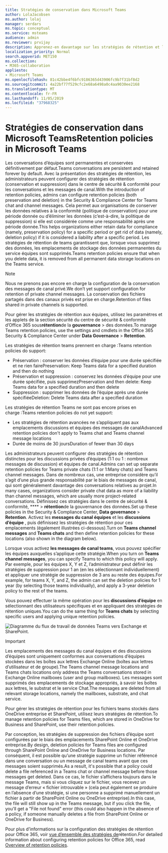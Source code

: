 ```yaml
---
title: Stratégies de conservation dans Microsoft Teams
author: LolaJacobsen
ms.author: lolaj
manager: serdars
ms.topic: conceptual
ms.service: msteams
audience: admin
ms.reviewer: prvijay
description: Apprenez-en davantage sur les stratégies de rétention et la façon de les gérer dans Teams.
localization_priority: Normal
search.appverid: MET150
ms.collection:
- M365-collaboration
appliesto:
- Microsoft Teams
ms.openlocfilehash: 81c42bbe4f6bfc9186365d43906fc9b7f31bf8d2
ms.sourcegitcommit: 4a22bf77f529cfc2e68a6498a0c4aa9030ee2168
ms.translationtype: MT
ms.contentlocale: fr-FR
ms.lasthandoff: 11/05/2019
ms.locfileid: "37968325"
---
```

# <a name="retention-policies-in-microsoft-teams"></a><span data-ttu-id="aa8a8-103">Stratégies de conservation dans Microsoft Teams</span><span class="sxs-lookup"><span data-stu-id="aa8a8-103">Retention policies in Microsoft Teams</span></span>

<span data-ttu-id="aa8a8-104">Les conversations d’équipes sont permanentes et conservées définitivement par défaut.</span><span class="sxs-lookup"><span data-stu-id="aa8a8-104">Teams conversations are persistent and retained forever by default.</span></span> <span data-ttu-id="aa8a8-105">Avec la présentation des stratégies de rétention, les administrateurs peuvent configurer des stratégies de rétention (conservation et suppression) dans le centre de sécurité & conformité pour les conversations et les messages de canal.</span><span class="sxs-lookup"><span data-stu-id="aa8a8-105">With the introduction of retention policies, admins can configure retention policies (both preservation and deletion) in the Security & Compliance Center for Teams chat and channel messages.</span></span> <span data-ttu-id="aa8a8-106">Cela permet aux organisations de conserver les données relatives à la conformité (politique de conservation) pour une période donnée ou d’éliminer les données (c’est-à-dire, la politique de suppression) si elle est considérée comme une responsabilité après une période donnée.</span><span class="sxs-lookup"><span data-stu-id="aa8a8-106">This helps organizations either retain data for compliance (namely, preservation policy) for a specific period or get rid of data (namely, deletion policy) if it is considered a liability after a specific period.</span></span> <span data-ttu-id="aa8a8-107">Les stratégies de rétention de teams garantissent que, lorsque vous supprimez des données, les emplacements de stockage des données permanentes du service équipes sont supprimés.</span><span class="sxs-lookup"><span data-stu-id="aa8a8-107">Teams retention policies ensure that when you delete data, it is removed from all permanent data storage locations on the Teams service.</span></span>

> [!NOTE]
> <span data-ttu-id="aa8a8-108">Nous ne prenons pas encore en charge la configuration de la conservation des messages de canal privé.</span><span class="sxs-lookup"><span data-stu-id="aa8a8-108">We don’t yet support configuration for retention of private channel messages.</span></span> <span data-ttu-id="aa8a8-109">La conservation des fichiers partagés dans des canaux privés est prise en charge.</span><span class="sxs-lookup"><span data-stu-id="aa8a8-109">Retention of files shared in private channels is supported.</span></span>

<span data-ttu-id="aa8a8-110">Pour gérer les stratégies de rétention aux équipes, utilisez les paramètres et les applets de la section sécurité du centre de sécurité & conformité d’Office 365 sous**rétention**de la **gouvernance** > des données.</span><span class="sxs-lookup"><span data-stu-id="aa8a8-110">To manage Teams retention policies, use the settings and cmdlets in the Office 365 Security & Compliance Center under **Data Governance** > **Retention**.</span></span>

<span data-ttu-id="aa8a8-111">Les stratégies de rétention teams prennent en charge :</span><span class="sxs-lookup"><span data-stu-id="aa8a8-111">Teams retention policies do support:</span></span> 
    
- <span data-ttu-id="aa8a8-112">Préservation : conserver les données d’équipe pour une durée spécifiée et ne rien faire</span><span class="sxs-lookup"><span data-stu-id="aa8a8-112">Preservation: Keep Teams data for a specified duration and then do nothing</span></span>
- <span data-ttu-id="aa8a8-113">Préservation et suppression : conservez les données d’équipe pour une durée spécifiée, puis supprimez</span><span class="sxs-lookup"><span data-stu-id="aa8a8-113">Preservation and then delete: Keep Teams data for a specified duration and then delete</span></span>
- <span data-ttu-id="aa8a8-114">Suppression : supprimer les données de l’équipe après une durée spécifiée</span><span class="sxs-lookup"><span data-stu-id="aa8a8-114">Deletion: Delete Teams data after a specified duration</span></span>

<span data-ttu-id="aa8a8-115">Les stratégies de rétention Teams ne sont pas encore prises en charge :</span><span class="sxs-lookup"><span data-stu-id="aa8a8-115">Teams retention policies do not yet support:</span></span>

- <span data-ttu-id="aa8a8-116">Les stratégies de rétention avancées ne s’appliquent pas aux emplacements discussions et équipes des messages de canal</span><span class="sxs-lookup"><span data-stu-id="aa8a8-116">Advanced retention policies don't apply to Teams chat and Teams channel message locations</span></span>
- <span data-ttu-id="aa8a8-117">Durée de moins de 30 jours</span><span class="sxs-lookup"><span data-stu-id="aa8a8-117">Duration of fewer than 30 days</span></span>

<span data-ttu-id="aa8a8-118">Les administrateurs peuvent configurer des stratégies de rétention distinctes pour les discussions privées d’équipes (1:1 ou 1 : nombreux messages de discussion) et équipes de canal.</span><span class="sxs-lookup"><span data-stu-id="aa8a8-118">Admins can set up separate retention policies for Teams private chats (1:1 or 1:Many chats) and Teams channel messages.</span></span> <span data-ttu-id="aa8a8-119">Dans de nombreux cas, une entreprise considère qu’il s’agit d’une plus grande responsabilité par le biais de messages de canal, qui sont généralement davantage des conversations relatives au projet.</span><span class="sxs-lookup"><span data-stu-id="aa8a8-119">In many cases, organizations consider private chat data as more of a liability than channel messages, which are usually more project-related conversations.</span></span> <span data-ttu-id="aa8a8-120">Définissez ces stratégies dans le centre de sécurité & conformité, \*\*\*\* > **rétention**de la gouvernance des données.</span><span class="sxs-lookup"><span data-stu-id="aa8a8-120">Set up these policies in the Security & Compliance Center, **Data governance** > **Retention**.</span></span> <span data-ttu-id="aa8a8-121">Activez les **messages du canal équipes** et les **discussions d’équipe** , puis définissez les stratégies de rétention pour ces emplacements (également illustrées ci-dessous).</span><span class="sxs-lookup"><span data-stu-id="aa8a8-121">Turn on **Teams channel messages** and **Teams chats** and then define retention policies for these locations (also shown in the diagram below).</span></span> 

<span data-ttu-id="aa8a8-122">Lorsque vous activez **les messages de canal teams**, vous pouvez spécifier les équipes auxquelles s’applique cette stratégie.</span><span class="sxs-lookup"><span data-stu-id="aa8a8-122">When you turn on **Teams channel messages**, you can specify Teams to which this policy will apply.</span></span> <span data-ttu-id="aa8a8-123">Par exemple, pour les équipes X, Y et Z, l’administrateur peut définir les stratégies de suppression pour 1 an (en les sélectionnant individuellement) et appliquer une stratégie de suppression de 3 ans au reste des équipes.</span><span class="sxs-lookup"><span data-stu-id="aa8a8-123">For example, for teams X, Y, and Z, the admin can set the deletion policies for 1 year (by selecting those teams individually), and apply a 3-year deletion policy to the rest of the teams.</span></span> 

<span data-ttu-id="aa8a8-124">Vous pouvez effectuer la même opération pour les **discussions d’équipe** en sélectionnant des utilisateurs spécifiques et en appliquant des stratégies de rétention uniques.</span><span class="sxs-lookup"><span data-stu-id="aa8a8-124">You can do the same thing for **Teams chats** by selecting specific users and applying unique retention policies.</span></span> 

![Diagramme du flux de travail de données Teams vers Exchange et SharePoint.](media/Retention-Policies.png)


> [!IMPORTANT]
> <span data-ttu-id="aa8a8-126">Les emplacements des messages du canal équipes et des discussions d’équipes sont uniquement conformes aux conversations d’équipes stockées dans les boîtes aux lettres Exchange Online (boîtes aux lettres d’utilisateur et de groupe).</span><span class="sxs-lookup"><span data-stu-id="aa8a8-126">The Teams channel message locations and Teams chats locations only address the Teams conversations stored in Exchange Online mailboxes (user and group mailboxes).</span></span> <span data-ttu-id="aa8a8-127">Les messages sont supprimés des emplacements de stockage appropriés, à savoir les boîtes aux lettres, le substrat et le service Chat.</span><span class="sxs-lookup"><span data-stu-id="aa8a8-127">The messages are deleted from all relevant storage locations, namely the mailboxes, substrate, and chat service.</span></span> 
> 
> <span data-ttu-id="aa8a8-128">Pour gérer les stratégies de rétention pour les fichiers teams stockés dans OneDrive entreprise et SharePoint, utilisez leurs stratégies de rétention.</span><span class="sxs-lookup"><span data-stu-id="aa8a8-128">To manage retention policies for Teams files, which are stored in OneDrive for Business and SharePoint, use their retention policies.</span></span>

<span data-ttu-id="aa8a8-129">Par conception, les stratégies de suppression des fichiers d’équipe sont configurées par le biais des emplacements SharePoint Online et OneDrive entreprise.</span><span class="sxs-lookup"><span data-stu-id="aa8a8-129">By design, deletion policies for Teams files are configured through SharePoint Online and OneDrive for Business locations.</span></span> <span data-ttu-id="aa8a8-130">Par conséquent, il est possible qu’une stratégie supprime un fichier référencé dans une conversation ou un message de canal teams avant que ces messages soient supprimés.</span><span class="sxs-lookup"><span data-stu-id="aa8a8-130">As a result, it's possible that a policy could delete a file referenced in a Teams chat or channel message before those messages get deleted.</span></span> <span data-ttu-id="aa8a8-131">Dans ce cas, le fichier s’affichera toujours dans le message Teams, mais si vous cliquez sur le fichier, vous recevez un message d’erreur « fichier introuvable » (cela peut également se produire en l’absence d’une stratégie, si une personne a supprimé manuellement un fichier à partir de SharePoint Online ou OneDrive entreprise).</span><span class="sxs-lookup"><span data-stu-id="aa8a8-131">In this case, the file will still show up in the Teams message, but if you click the file, you'll get a "File not found" error (this could also happen in the absence of a policy, if someone manually deletes a file from SharePoint Online or OneDrive for Business).</span></span>

<span data-ttu-id="aa8a8-132">Pour plus d’informations sur la configuration des stratégies de rétention pour Office 365, voir [vue d’ensemble des stratégies de](https://support.office.com/article/overview-of-retention-policies-5e377752-700d-4870-9b6d-12bfc12d2423)rétention.</span><span class="sxs-lookup"><span data-stu-id="aa8a8-132">For detailed information about configuring retention policies for Office 365, read [Overview of retention policies](https://support.office.com/article/overview-of-retention-policies-5e377752-700d-4870-9b6d-12bfc12d2423).</span></span>
 
